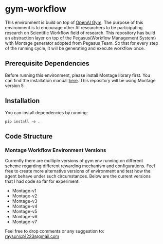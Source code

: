 # gym-workflow
This environment is build on top of [OpenAI Gym](https://gym.openai.com/). 
The purpose of this environment is to encourage other AI researchers to be participating research on Scientific Workflow field of research.
This repository has build an abstraction layer on top of the Pegasus(Workflow Management System) with Montage generator adopted from Pegasus Team. 
So that for every step of the running cycle, it will be generating and execute workflow once. 

## Prerequisite Dependencies
Before running this environment, please install Montage library first. 
You can find the installation manual [here](http://montage.ipac.caltech.edu/docs/download2.html). 
This repository will be using Montage version 5. 

## Installation
You can install dependencies by running:
 
``pip install -e .``
 
## Code Structure
### Montage Workflow Environment Versions
Currently there are multiple versions of gym env running on different scheme regarding different rewarding mechanism 
and configurations. 
Feel free to create more alternative versions of environment and test how the agent behave under such circumstances. 
Below are the current versions that I had code so far for experiment. 

* Montage-v1
* Montage-v2
* Montage-v3
* Montage-v4
* Montage-v5
* Montage-v6
* Montage-v7 

Feel free to drop comments or any suggestion to: raysonlcp1223@gmail.com